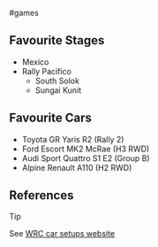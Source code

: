 #games 

## Favourite Stages
- Mexico
- Rally Pacifico
	- South Solok
	- Sungai Kunit

## Favourite Cars
- Toyota GR Yaris R2 (Rally 2)
- Ford Escort MK2 McRae (H3 RWD)
- Audi Sport Quattro S1 E2 (Group B)
- Alpine Renault A110 (H2 RWD)

## References
> [!Tip]
> See [WRC car setups website](https://wrcsetups.com/ea-sports-wrc/cars/alpine-renault-a110-1600-s/setups)

